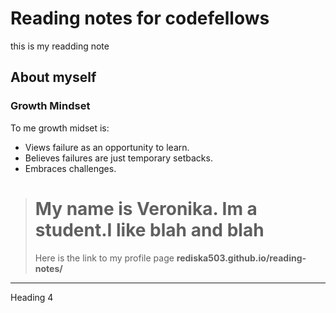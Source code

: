 # Reading notes for codefellows
this is my readding note
## About myself

### Growth Mindset
 To me growth midset is:
 - Views failure as an opportunity to learn.
 - Believes failures are just temporary setbacks.
 - Embraces challenges.




> My name is Veronika. Im a student.I like blah and blah
> ==========================
> Here is the link to my profile page 
> **rediska503.github.io/reading-notes/**
-----------------------------
Heading 4
